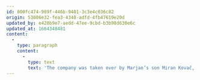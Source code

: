 ```yaml
---
id: 800fc474-989f-446b-9401-3c3e4c036c82
origin: 53806e32-fea3-4348-adfd-4fb47619e20d
updated_by: e428b9e7-aedd-47ee-9cbd-b3b98d630e6c
updated_at: 1664348481
content:
  -
    type: paragraph
    content:
      -
        type: text
        text: 'The company was taken over by Marjan’s son Miran Kovač, who introduced organizational improvements in the company and streamlined the work process. He started working on projects abroad, such as furnishing cruise ships, super yachts, and oil rigs. This allowed the company to begin establishing itself on the wider European market.'
---
```

